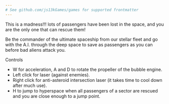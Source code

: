 ```yaml
---
# See github.com/js13kGames/games for supported frontmatter
---
```

This is a madness!!! lots of passengers have been lost in the space, and you are the only one that can rescue them!

Be the commander of the ultimate spaceship from our stellar fleet and go with the A.I. through the deep space to save as passengers as you can before bad aliens attack you.

Controls
- W for acceleration, A and D to rotate the propeller of the bubble engine.
- Left click for laser (against enemies).
- Right click for anti-asteroid intersection laser (it takes time to cool down after much use).
- H to jump to hyperspace when all passengers of a sector are rescued and you are close enough to a jump point.